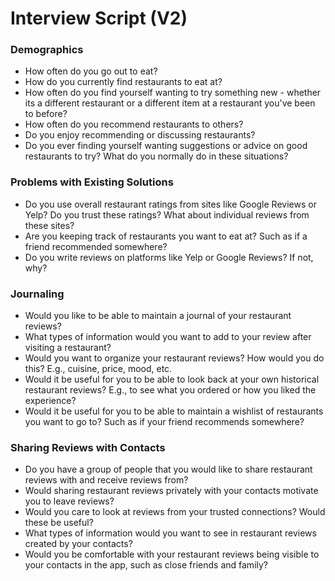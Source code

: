 # Interview Script (V2)

### Demographics
- How often do you go out to eat?
- How do you currently find restaurants to eat at?
- How often do you find yourself wanting to try something new - whether its a different restaurant or a different item at a restaurant you've been to before?
- How often do you recommend restaurants to others?
- Do you enjoy recommending or discussing restaurants?
- Do you ever finding yourself wanting suggestions or advice on good restaurants to try? What do you normally do in these situations?

### Problems with Existing Solutions
- Do you use overall restaurant ratings from sites like Google Reviews or Yelp? Do you trust these ratings? What about individual reviews from these sites?
- Are you keeping track of restaurants you want to eat at? Such as if a friend recommended somewhere?
- Do you write reviews on platforms like Yelp or Google Reviews? If not, why?

### Journaling
- Would you like to be able to maintain a journal of your restaurant reviews?
- What types of information would you want to add to your review after visiting a restaurant?
- Would you want to organize your restaurant reviews? How would you do this? E.g., cuisine, price, mood, etc.
- Would it be useful for you to be able to look back at your own historical restaurant reviews? E.g., to see what you ordered or how you liked the experience?
- Would it be useful for you to be able to maintain a wishlist of restaurants you want to go to? Such as if your friend recommends somewhere?

### Sharing Reviews with Contacts
- Do you have a group of people that you would like to share restaurant reviews with and receive reviews from?
- Would sharing restaurant reviews privately with your contacts motivate you to leave reviews?
- Would you care to look at reviews from your trusted connections? Would these be useful?
- What types of information would you want to see in restaurant reviews created by your contacts?
- Would you be comfortable with your restaurant reviews being visible to your contacts in the app, such as close friends and family?
